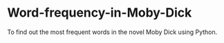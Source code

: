 # Word-frequency-in-Moby-Dick
To find out the most frequent words in the novel Moby Dick using Python.
